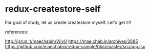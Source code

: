 # redux-createstore-self

For goal of study, let us create createstore myself.
Let's get it!!


references:

http://jsrun.it/maechabin/WivU
https://mae.chab.in/archives/2885
https://github.com/maechabin/redux-sample/blob/master/src/app.jsx
